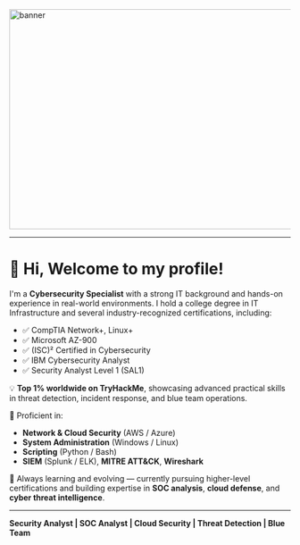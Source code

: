 <img width="1415" height="394" alt="banner" src="https://github.com/user-attachments/assets/1a732403-1a38-4d09-b200-23ed0f27d670" />

---

# 👋 Hi, Welcome to my profile!

I'm a **Cybersecurity Specialist** with a strong IT background and hands-on experience in real-world environments. I hold a college degree in IT Infrastructure and several industry-recognized certifications, including:

- ✅ CompTIA Network+, Linux+
- ✅ Microsoft AZ-900
- ✅ (ISC)² Certified in Cybersecurity
- ✅ IBM Cybersecurity Analyst
- ✅ Security Analyst Level 1 (SAL1)

💡 **Top 1% worldwide on TryHackMe**, showcasing advanced practical skills in threat detection, incident response, and blue team operations.

🔐 Proficient in:
- **Network & Cloud Security** (AWS / Azure)
- **System Administration** (Windows / Linux)
- **Scripting** (Python / Bash)
- **SIEM** (Splunk / ELK), **MITRE ATT&CK**, **Wireshark**

🚀 Always learning and evolving — currently pursuing higher-level certifications and building expertise in **SOC analysis**, **cloud defense**, and **cyber threat intelligence**.

---

**Security Analyst | SOC Analyst | Cloud Security | Threat Detection | Blue Team**
